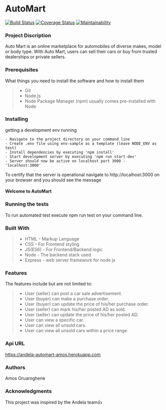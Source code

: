 # AutoMart
[![Build Status](https://travis-ci.org/amoskeyz/AutoMart.svg?branch=develop)](https://travis-ci.org/amoskeyz/AutoMart)
[![Coverage Status](https://coveralls.io/repos/github/amoskeyz/AutoMart/badge.svg?branch=develop)](https://coveralls.io/github/amoskeyz/AutoMart?branch=develop)
[![Maintainability](https://api.codeclimate.com/v1/badges/0cf6819147641aa93cf1/maintainability)](https://codeclimate.com/github/amoskeyz/AutoMart/maintainability)

### Project Discription
Auto Mart is an online marketplace for automobiles of diverse makes, model or body type. With Auto Mart, users can sell their cars or buy from trusted dealerships or private sellers.

### Prerequisites
What things you need to install the software and how to install them
>- Git
>- Node.js
>- Node Package Manager (npm) usually comes pre-installed with Node

### Installing
getting a development env running
```
- Navigate to the project directory on your command line
- Create .env file using env-sample as a template (leave NODE_ENV as test)
- Install dependencies by executing 'npm install'
- Start development server by executing 'npm run start-dev'
- Server should now be active on localhost port 3000 - 'localhost:3000'
```
To certify that the server is operational navigate to http://localhost:3000 on your browser and you should see the message 
#### Welcome to AutoMart

### Running the tests
To run automated test execute npm run test on your command line.

### Built With
>- HTML - Markup Language
>- CSS - For Frontend styling
>- JS(ES6) - For Frontend/Backend logic
>- Node - The backend stack used
>- Express - web server framework for node js

### Features
The features include but are not limited to:

>- User (seller) can post a car sale advertisement.
>- User (buyer) can make a purchase order.
>- User (buyer) can update the price of his/her purchase order.
>- User (seller) can mark his/her posted AD as sold.
>- User (seller) can update the price of his/her posted AD.
>- User can view a specific car.
>- User can view all unsold cars.
>- User can view all unsold cars within a price range.

### Api URL
https://andela-automart-amos.herokuapp.com


### Authors
Amos Oruaroghene

### Acknowledgments
This project was inspired by the Andela team👍
